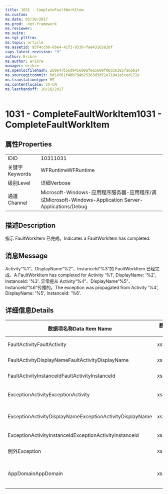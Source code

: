 ```yaml
---
title: 1031 - CompleteFaultWorkItem
ms.custom: 
ms.date: 03/30/2017
ms.prod: .net-framework
ms.reviewer: 
ms.suite: 
ms.tgt_pltfrm: 
ms.topic: article
ms.assetid: 95f4ccb0-6be4-41f3-9330-fae43165828f
caps.latest.revision: "3"
author: Erikre
ms.author: erikre
manager: erikre
ms.openlocfilehash: 260647b56d945600afea5609f06d36385fa66014
ms.sourcegitcommit: bd1ef61f4bb794b25383d3d72e71041a5ced172e
ms.translationtype: MT
ms.contentlocale: zh-CN
ms.lasthandoff: 10/18/2017
---
```

# <a name="1031---completefaultworkitem"></a><span data-ttu-id="ba290-102">1031 - CompleteFaultWorkItem</span><span class="sxs-lookup"><span data-stu-id="ba290-102">1031 - CompleteFaultWorkItem</span></span>
## <a name="properties"></a><span data-ttu-id="ba290-103">属性</span><span class="sxs-lookup"><span data-stu-id="ba290-103">Properties</span></span>  
  
|||  
|-|-|  
|<span data-ttu-id="ba290-104">ID</span><span class="sxs-lookup"><span data-stu-id="ba290-104">ID</span></span>|<span data-ttu-id="ba290-105">1031</span><span class="sxs-lookup"><span data-stu-id="ba290-105">1031</span></span>|  
|<span data-ttu-id="ba290-106">关键字</span><span class="sxs-lookup"><span data-stu-id="ba290-106">Keywords</span></span>|<span data-ttu-id="ba290-107">WFRuntime</span><span class="sxs-lookup"><span data-stu-id="ba290-107">WFRuntime</span></span>|  
|<span data-ttu-id="ba290-108">级别</span><span class="sxs-lookup"><span data-stu-id="ba290-108">Level</span></span>|<span data-ttu-id="ba290-109">详细</span><span class="sxs-lookup"><span data-stu-id="ba290-109">Verbose</span></span>|  
|<span data-ttu-id="ba290-110">通道</span><span class="sxs-lookup"><span data-stu-id="ba290-110">Channel</span></span>|<span data-ttu-id="ba290-111">Microsoft-Windows-应用程序服务器-应用程序/调试</span><span class="sxs-lookup"><span data-stu-id="ba290-111">Microsoft-Windows-Application Server-Applications/Debug</span></span>|  
  
## <a name="description"></a><span data-ttu-id="ba290-112">描述</span><span class="sxs-lookup"><span data-stu-id="ba290-112">Description</span></span>  
 <span data-ttu-id="ba290-113">指示 FaultWorkItem 已完成。</span><span class="sxs-lookup"><span data-stu-id="ba290-113">Indicates a FaultWorkItem has completed.</span></span>  
  
## <a name="message"></a><span data-ttu-id="ba290-114">消息</span><span class="sxs-lookup"><span data-stu-id="ba290-114">Message</span></span>  
 <span data-ttu-id="ba290-115">Activity“%1”、DisplayName“%2”、InstanceId“%3”的 FaultWorkItem 已经完成。</span><span class="sxs-lookup"><span data-stu-id="ba290-115">A FaultWorkItem has completed for Activity '%1', DisplayName: '%2', InstanceId: '%3'.</span></span> <span data-ttu-id="ba290-116">异常是从 Activity“%4”、DisplayName“%5”、InstanceId“%6”传播的。</span><span class="sxs-lookup"><span data-stu-id="ba290-116">The exception was propagated from Activity '%4', DisplayName: '%5', InstanceId: '%6'.</span></span>  
  
## <a name="details"></a><span data-ttu-id="ba290-117">详细信息</span><span class="sxs-lookup"><span data-stu-id="ba290-117">Details</span></span>  
  
|<span data-ttu-id="ba290-118">数据项名称</span><span class="sxs-lookup"><span data-stu-id="ba290-118">Data Item Name</span></span>|<span data-ttu-id="ba290-119">数据项类型</span><span class="sxs-lookup"><span data-stu-id="ba290-119">Data Item Type</span></span>|<span data-ttu-id="ba290-120">描述</span><span class="sxs-lookup"><span data-stu-id="ba290-120">Description</span></span>|  
|--------------------|--------------------|-----------------|  
|<span data-ttu-id="ba290-121">FaultActivity</span><span class="sxs-lookup"><span data-stu-id="ba290-121">FaultActivity</span></span>|<span data-ttu-id="ba290-122">xs:string</span><span class="sxs-lookup"><span data-stu-id="ba290-122">xs:string</span></span>|<span data-ttu-id="ba290-123">错误活动的类型名称。</span><span class="sxs-lookup"><span data-stu-id="ba290-123">The type name of the fault activity.</span></span>|  
|<span data-ttu-id="ba290-124">FaultActivityDisplayName</span><span class="sxs-lookup"><span data-stu-id="ba290-124">FaultActivityDisplayName</span></span>|<span data-ttu-id="ba290-125">xs:string</span><span class="sxs-lookup"><span data-stu-id="ba290-125">xs:string</span></span>|<span data-ttu-id="ba290-126">错误活动的显示名称。</span><span class="sxs-lookup"><span data-stu-id="ba290-126">The display name of the fault activity.</span></span>|  
|<span data-ttu-id="ba290-127">FaultActivityInstanceId</span><span class="sxs-lookup"><span data-stu-id="ba290-127">FaultActivityInstanceId</span></span>|<span data-ttu-id="ba290-128">xs:string</span><span class="sxs-lookup"><span data-stu-id="ba290-128">xs:string</span></span>|<span data-ttu-id="ba290-129">错误活动的实例 ID。</span><span class="sxs-lookup"><span data-stu-id="ba290-129">The instance id of the fault activity.</span></span>|  
|<span data-ttu-id="ba290-130">ExceptionActivity</span><span class="sxs-lookup"><span data-stu-id="ba290-130">ExceptionActivity</span></span>|<span data-ttu-id="ba290-131">xs:string</span><span class="sxs-lookup"><span data-stu-id="ba290-131">xs:string</span></span>|<span data-ttu-id="ba290-132">引发了异常的活动的类型名称。</span><span class="sxs-lookup"><span data-stu-id="ba290-132">The type name of the activity that threw the exception.</span></span>|  
|<span data-ttu-id="ba290-133">ExceptionActivityDisplayName</span><span class="sxs-lookup"><span data-stu-id="ba290-133">ExceptionActivityDisplayName</span></span>|<span data-ttu-id="ba290-134">xs:string</span><span class="sxs-lookup"><span data-stu-id="ba290-134">xs:string</span></span>|<span data-ttu-id="ba290-135">引发了异常的活动的显示名称。</span><span class="sxs-lookup"><span data-stu-id="ba290-135">The display name of the activity that threw the exception.</span></span>|  
|<span data-ttu-id="ba290-136">ExceptionActivityInstanceId</span><span class="sxs-lookup"><span data-stu-id="ba290-136">ExceptionActivityInstanceId</span></span>|<span data-ttu-id="ba290-137">xs:string</span><span class="sxs-lookup"><span data-stu-id="ba290-137">xs:string</span></span>|<span data-ttu-id="ba290-138">引发了异常的活动的实例 ID。</span><span class="sxs-lookup"><span data-stu-id="ba290-138">The instance id of the activity that threw the exception.</span></span>|  
|<span data-ttu-id="ba290-139">例外</span><span class="sxs-lookup"><span data-stu-id="ba290-139">Exception</span></span>|<span data-ttu-id="ba290-140">xs:string</span><span class="sxs-lookup"><span data-stu-id="ba290-140">xs:string</span></span>|<span data-ttu-id="ba290-141">异常的异常详细信息</span><span class="sxs-lookup"><span data-stu-id="ba290-141">The exception details for the exception</span></span>|  
|<span data-ttu-id="ba290-142">AppDomain</span><span class="sxs-lookup"><span data-stu-id="ba290-142">AppDomain</span></span>|<span data-ttu-id="ba290-143">xs:string</span><span class="sxs-lookup"><span data-stu-id="ba290-143">xs:string</span></span>|<span data-ttu-id="ba290-144">由 AppDomain.CurrentDomain.FriendlyName 返回的字符串。</span><span class="sxs-lookup"><span data-stu-id="ba290-144">The string returned by AppDomain.CurrentDomain.FriendlyName.</span></span>|
